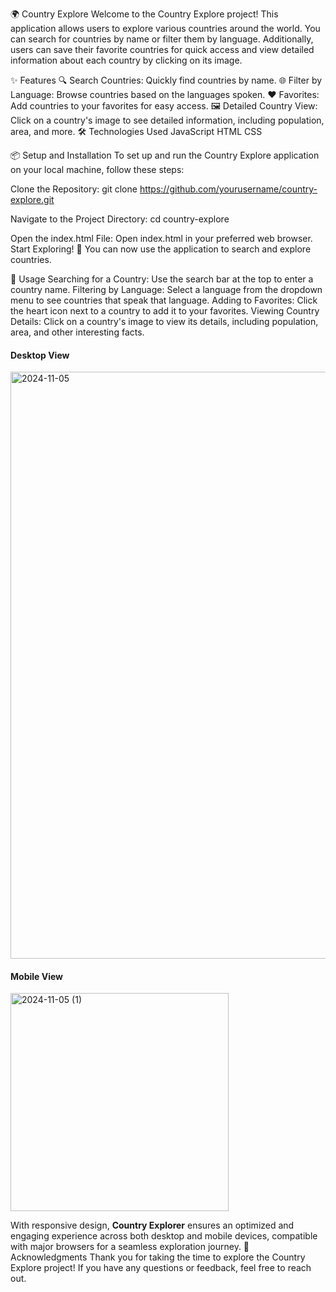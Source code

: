 🌍 Country Explore
Welcome to the Country Explore project! This application allows users to explore various countries around the world. You can search for countries by name or filter them by language. Additionally, users can save their favorite countries for quick access and view detailed information about each country by clicking on its image.

✨ Features
🔍 Search Countries: Quickly find countries by name.
🌐 Filter by Language: Browse countries based on the languages spoken.
❤️ Favorites: Add countries to your favorites for easy access.
🖼️ Detailed Country View: Click on a country's image to see detailed information, including population, area, and more.
🛠️ Technologies Used
JavaScript
HTML
CSS

📦 Setup and Installation
To set up and run the Country Explore application on your local machine, follow these steps:

Clone the Repository:
git clone https://github.com/yourusername/country-explore.git

Navigate to the Project Directory:
cd country-explore

Open the index.html File: Open index.html in your preferred web browser.
Start Exploring! 🚀 You can now use the application to search and explore countries.

📖 Usage
Searching for a Country: Use the search bar at the top to enter a country name.
Filtering by Language: Select a language from the dropdown menu to see countries that speak that language.
Adding to Favorites: Click the heart icon next to a country to add it to your favorites.
Viewing Country Details: Click on a country's image to view its details, including population, area, and other interesting facts.

#### Desktop View
<img width="939" alt="2024-11-05" src="https://github.com/user-attachments/assets/9b426249-bac4-434b-a2b9-99f2c950f1a5">

#### Mobile View

<img width="349" alt="2024-11-05 (1)" src="https://github.com/user-attachments/assets/4bc292b4-2a09-4c32-8e8e-d644c57b220f">

With responsive design, **Country Explorer** ensures an optimized and engaging experience across both desktop and mobile devices, compatible with major browsers for a seamless exploration journey.
🙏 Acknowledgments
Thank you for taking the time to explore the Country Explore project! If you have any questions or feedback, feel free to reach out.
